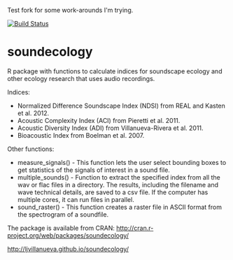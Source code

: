 Test fork for some work-arounds I'm trying.

[![Build Status](https://travis-ci.org/ljvillanueva/soundecology.svg?branch=master)](https://travis-ci.org/ljvillanueva/soundecology)

soundecology
=========

R package with functions to calculate indices for soundscape ecology and other ecology research that uses audio recordings.

Indices:

 * Normalized Difference Soundscape Index (NDSI) from REAL and Kasten et al. 2012.
 * Acoustic Complexity Index (ACI) from Pieretti et al. 2011. 
 * Acoustic Diversity Index (ADI) from Villanueva-Rivera et al. 2011.
 * Bioacoustic Index from Boelman et al. 2007. 

Other functions:

 * measure_signals() - This function lets the user select bounding boxes to get statistics of the signals of interest in a sound
file.
 * multiple_sounds() - Function to extract the specified index from all the wav or flac files in a directory. The results,
including the filename and wave technical details, are saved to a csv file. If the computer has
multiple cores, it can run files in parallel.
 * sound_raster() - This function creates a raster file in ASCII format from the spectrogram of a soundfile.

The package is available from CRAN: http://cran.r-project.org/web/packages/soundecology/

http://ljvillanueva.github.io/soundecology/
